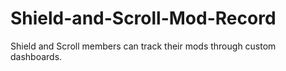 # Shield-and-Scroll-Mod-Record
Shield and Scroll members can track their mods through custom dashboards.
